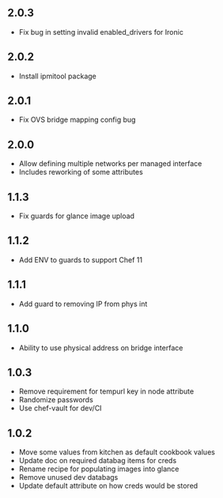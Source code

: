 2.0.3
-----
* Fix bug in setting invalid enabled_drivers for Ironic

2.0.2
-----
* Install ipmitool package

2.0.1
-----
* Fix OVS bridge mapping config bug

2.0.0
-----
* Allow defining multiple networks per managed interface
 * Includes reworking of some attributes

1.1.3
-----
* Fix guards for glance image upload

1.1.2
-----
* Add ENV to guards to support Chef 11

1.1.1
-----
* Add guard to removing IP from phys int

1.1.0
-----
* Ability to use physical address on bridge interface

1.0.3
-----
* Remove requirement for tempurl key in node attribute
* Randomize passwords
* Use chef-vault for dev/CI

1.0.2
-----
* Move some values from kitchen as default cookbook values
* Update doc on required databag items for creds
* Rename recipe for populating images into glance
* Remove unused dev databags
* Update default attribute on how creds would be stored
